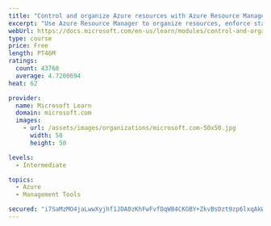 ```yaml
---
title: "Control and organize Azure resources with Azure Resource Manager"
excerpt: "Use Azure Resource Manager to organize resources, enforce standards, and protect critical assets from deletion."
webUrl: https://docs.microsoft.com/en-us/learn/modules/control-and-organize-with-azure-resource-manager/
type: course
price: Free
length: PT46M
ratings:
  count: 43768
  average: 4.7200694
heat: 62

provider:
  name: Microsoft Learn
  domain: microsoft.com
  images:
    - url: /assets/images/organizations/microsoft.com-50x50.jpg
      width: 50
      height: 50

levels:
  - Intermediate

topics:
  - Azure
  - Management Tools

secured: "i7SaMzMO4jaLwwXyjhf1JDA0zKhFwFvfDqWB4CKGBY+ZkvBsDzt9zp6lxqAkWwGZELx/zzHjqkwrzGGU9OIorTa+WcEePIPXRr8smyCvKsp/VxMigq8M0gV82Y1pJMGlygJgT7Py+CpqjZexLIrK599XBw7ctvkKtgaIKN/33uiooTbcpwug/g4Gvr3mGqtC/9DNDzQb6Xxg/9Jbs6xj1HrFowiCpIxOww1tYOLU0DcZ8+shA8eHj//4JNAoNe5k7w1RcO32Jvp2BQlCZEu45K9GcSoit3ku//nypc2HM8rmV/XABY+elJ8dokLhWu5AVCSC43ISmzYKeOAZ3ZrncvkMflnKAHg1cn60iJRm+VM1GAjEF7yOrA0oJujNOzTzMYvrStZ3FC+00UG8JEqeaj049FPkWYFs0w/4ttbmoVQ4tKlGxG92WgQgS0ScEcQZ;mM8Uunc0UJZd3WR9XjnzIA=="
---
```


